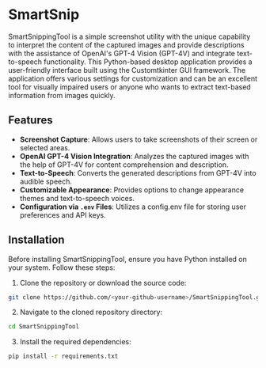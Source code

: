 # SmartSnip

SmartSnippingTool is a simple screenshot utility with the unique capability to interpret the content of the captured images and provide descriptions with the assistance of OpenAI's GPT-4 Vision (GPT-4V) and integrate text-to-speech functionality. This Python-based desktop application provides a user-friendly interface built using the Customtkinter GUI framework. The application offers various settings for customization and can be an excellent tool for visually impaired users or anyone who wants to extract text-based information from images quickly.

## Features
- **Screenshot Capture**: Allows users to take screenshots of their screen or selected areas.
- **OpenAI GPT-4 Vision Integration**: Analyzes the captured images with the help of GPT-4V for content comprehension and description.
- **Text-to-Speech**: Converts the generated descriptions from GPT-4V into audible speech.
- **Customizable Appearance**: Provides options to change appearance themes and text-to-speech voices.
- **Configuration via `.env` Files**: Utilizes a config.env file for storing user preferences and API keys.

## Installation

Before installing SmartSnippingTool, ensure you have Python installed on your system. Follow these steps:

1. Clone the repository or download the source code:

```bash
git clone https://github.com/<your-github-username>/SmartSnippingTool.git
```

2. Navigate to the cloned repository directory:

```bash
cd SmartSnippingTool
```

3. Install the required dependencies:

```bash
pip install -r requirements.txt
```
